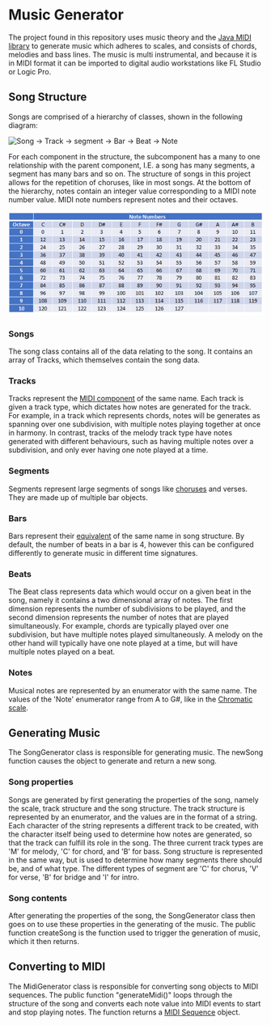 # Music Generator
The project found in this repository uses music theory and the [Java MIDI library](https://docs.oracle.com/en/java/javase/17/docs/api/java.desktop/javax/sound/midi/package-summary.html) to generate music which adheres to scales, and consists of chords, melodies and bass lines. The music is multi instrumental, and because it is in MIDI format it can be imported to digital audio workstations like FL Studio or Logic Pro.

## Song Structure
Songs are comprised of a hierarchy of classes, shown in the following diagram: 

<img title="Song hierarchy" alt="Song -> Track -> segment -> Bar -> Beat -> Note" src="Media/SongClassStructure.png">

For each component in the structure, the subcomponent has a many to one relationship with the parent component, I.E. a song has many segments, a segment has many bars and so on. The structure of songs in this project allows for the repetition of choruses, like in most songs. At the bottom of the hierarchy, notes contain an integer value corresponding to a MIDI note number value. MIDI note numbers represent notes and their octaves.

<img title="MIDI note numbers" src="Media/MidiNoteNumbers.png">

### Songs
The song class contains all of the data relating to the song. It contains an array of Tracks, which themselves contain the song data.

### Tracks
Tracks represent the [MIDI component](https://docs.oracle.com/javase/8/docs/api/javax/sound/midi/Track.html) of the same name. Each track is given a track type, which dictates how notes are generated for the track. For example, in a track which represents chords, notes will be generates as spanning over one subdivision, with multiple notes playing together at once in harmony. In contrast, tracks of the melody track type have notes generated with different behaviours, such as having multiple notes over a subdivision, and only ever having one note played at a time.

### Segments
Segments represent large segments of songs like [choruses](https://en.wikipedia.org/wiki/Refrain) and verses. They are made up of multiple bar objects.

### Bars
Bars represent their [equivalent](https://en.wikipedia.org/wiki/Bar_(music)) of the same name in song structure. By default, the number of beats in a bar is 4, however this can be configured differently to generate music in different time signatures.

### Beats
The Beat class represents data which would occur on a given beat in the song, namely it contains a two dimensional array of notes. The first dimension represents the number of subdivisions to be played, and the second dimension represents the number of notes that are played simultaneously. For example, chords are typically played over one subdivision, but have multiple notes played simultaneously. A melody on the other hand will typically have one note played at a time, but will have multiple notes played on a beat.

### Notes
Musical notes are represented by an enumerator with the same name. The values of the 'Note' enumerator range from A to G#, like in the [Chromatic scale](https://en.wikipedia.org/wiki/Chromatic_scale).

## Generating Music
The SongGenerator class is responsible for generating music. The newSong function causes the object to generate and return a new song.

### Song properties
Songs are generated by first generating the properties of the song, namely the scale, track structure and the song structure. The track structure is represented by an enumerator, and the values are in the format of a string. Each character of the string represents a different track to be created, with the character itself being used to determine how notes are generated, so that the track can fulfill its role in the song. The three current track types are 'M' for melody, 'C' for chord, and 'B' for bass. Song structure is represented in the same way, but is used to determine how many segments there should be, and of what type. The different types of segment are 'C' for chorus, 'V' for verse, 'B' for bridge and 'I' for intro.

### Song contents
After generating the properties of the song, the SongGenerator class then goes on to use these properties in the generating of the music. The public function createSong is the function used to trigger the generation of music, which it then returns. 

## Converting to MIDI
The MidiGenerator class is responsible for converting song objects to MIDI sequences. The public function "generateMidi()" loops through the structure of the song and converts each note value into MIDI events to start and stop playing notes. The function returns a [MIDI Sequence](https://docs.oracle.com/javase/8/docs/api/javax/sound/midi/Sequence.html) object.
